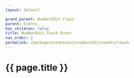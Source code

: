 ```yaml
---
layout: default

grand_parent: NumberEdit Class
parent: Events
has_children: false
title: NumberEdit.Touch Event
nav_order: 2
permalink: /package/extension3/numberedit/events/touch
---
```

# {{ page.title }}
